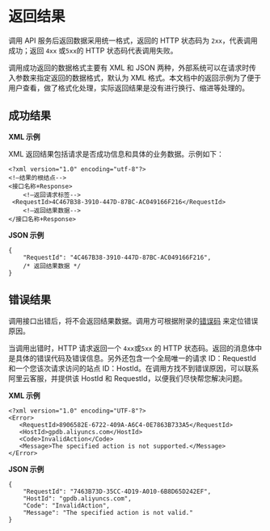 # 返回结果

调用 API 服务后返回数据采用统一格式，返回的 HTTP 状态码为 `2xx`，代表调用成功；返回 `4xx` 或`5xx`的 HTTP 状态码代表调用失败。

调用成功返回的数据格式主要有 XML 和 JSON 两种，外部系统可以在请求时传入参数来指定返回的数据格式，默认为 XML 格式。本文档中的返回示例为了便于用户查看，做了格式化处理，实际返回结果是没有进行换行、缩进等处理的。

## 成功结果

**XML 示例**

XML 返回结果包括请求是否成功信息和具体的业务数据。示例如下：

```
<?xml version="1.0" encoding="utf-8"?>  
<!—结果的根结点--> 
<接口名称+Response> 
    <!—返回请求标签--> 
 <RequestId>4C467B38-3910-447D-87BC-AC049166F216</RequestId> 
    <!—返回结果数据--> 
</接口名称+Response>

```

**JSON 示例**

```
{ 
    "RequestId": "4C467B38-3910-447D-87BC-AC049166F216", 
    /* 返回结果数据 */ 
} 

```

## 错误结果

调用接口出错后，将不会返回结果数据。调用方可根据附录的[错误码](/cn.zh-CN/API参考/附录/错误码/客户端错误码.md) 来定位错误原因。

当调用出错时，HTTP 请求返回一个 `4xx`或`5xx` 的 HTTP 状态码。返回的消息体中是具体的错误代码及错误信息。另外还包含一个全局唯一的请求 ID：RequestId 和一个您该次请求访问的站点 ID：HostId。在调用方找不到错误原因，可以联系阿里云客服，并提供该 HostId 和 RequestId，以便我们尽快帮您解决问题。

**XML 示例**

```
<?xml version="1.0" encoding="UTF-8"?> 
<Error> 
   <RequestId>8906582E-6722-409A-A6C4-0E7863B733A5</RequestId> 
   <HostId>gpdb.aliyuncs.com</HostId> 
   <Code>InvalidAction</Code> 
   <Message>The specified action is not supported.</Message> 
</Error> 

```

**JSON 示例**

```
{ 
    "RequestId": "7463B73D-35CC-4D19-A010-6B8D65D242EF", 
    "HostId": "gpdb.aliyuncs.com", 
    "Code": "InvalidAction", 
    "Message": "The specified action is not valid." 
} 

```

